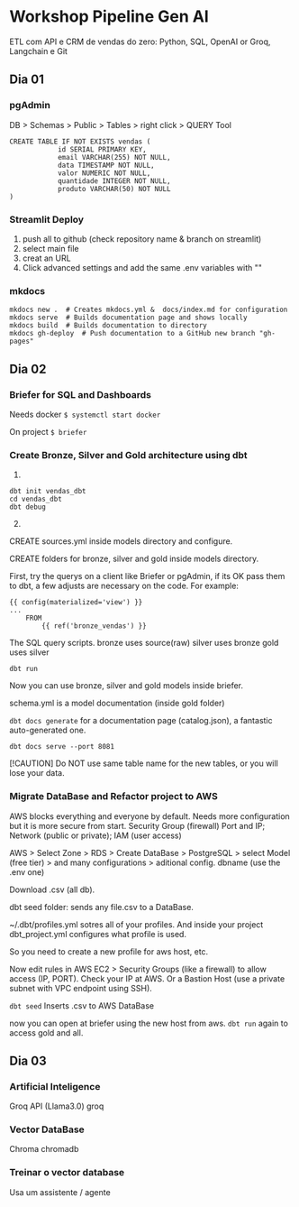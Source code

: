 # Workshop Pipeline Gen AI
ETL com API e CRM de vendas do zero: Python, SQL, OpenAI or Groq, Langchain e Git

## Dia 01

### pgAdmin

DB > Schemas > Public  > Tables > right click > QUERY Tool
```
CREATE TABLE IF NOT EXISTS vendas (
			id SERIAL PRIMARY KEY,
			email VARCHAR(255) NOT NULL,
			data TIMESTAMP NOT NULL,
			valor NUMERIC NOT NULL,
			quantidade INTEGER NOT NULL,
			produto VARCHAR(50) NOT NULL
)
```

### Streamlit Deploy

1. push all to github (check repository name & branch on streamlit)
2. select main file
3. creat an URL
4. Click advanced settings and add the same .env variables with ""

### mkdocs

```
mkdocs new .  # Creates mkdocs.yml &  docs/index.md for configuration
mkdocs serve  # Builds documentation page and shows locally
mkdocs build  # Builds documentation to directory
mkdocs gh-deploy  # Push documentation to a GitHub new branch "gh-pages"
```

## Dia 02

### Briefer for SQL and Dashboards

Needs docker `$ systemctl start docker`

On project `$ briefer`

### Create Bronze, Silver and Gold architecture using dbt

1. 
```
dbt init vendas_dbt
cd vendas_dbt
dbt debug
```
2. 
CREATE sources.yml inside models directory and configure.

CREATE folders for bronze, silver and gold inside models directory.

First, try the querys on a client like Briefer or pgAdmin, if its OK pass them to dbt, a few adjusts are necessary on the code. For example:
```
{{ config(materialized='view') }}
...
    FROM 
        {{ ref('bronze_vendas') }}
```

The SQL query scripts.
bronze uses source(raw)
silver uses bronze
gold uses silver

`dbt run`

Now you can use bronze, silver and gold models inside briefer.

schema.yml is a model documentation (inside gold folder)

`dbt docs generate` for a documentation page (catalog.json), a fantastic auto-generated one.

`dbt docs serve --port 8081`

[!CAUTION]
Do NOT use same table name for the new tables, or you will lose your data.

### Migrate DataBase and Refactor project  to AWS

AWS blocks everything and everyone by default. Needs more configuration but it is more secure from start. Security Group (firewall) Port and IP; Network (public or private); IAM (user access)

AWS > Select Zone > RDS > Create DataBase > PostgreSQL > select Model (free tier) > and many configurations > aditional config. dbname (use the .env one)

Download .csv (all db).

dbt seed folder: sends any file.csv to a DataBase.

~/.dbt/profiles.yml sotres all of your profiles. And inside your project dbt_project.yml configures what profile is used.

So you need to create a new profile for aws host, etc.

Now edit rules in AWS EC2 > Security Groups (like a firewall) to allow access (IP, PORT). Check your IP at AWS. Or a Bastion Host (use a private subnet with VPC endpoint using SSH).

`dbt seed` Inserts .csv to AWS DataBase

now you can open at briefer using the new host from aws. `dbt run` again to access gold and all.

## Dia 03

### Artificial Inteligence

Groq API (Llama3.0)
groq

### Vector DataBase

Chroma
chromadb

### Treinar o vector database

Usa um assistente / agente